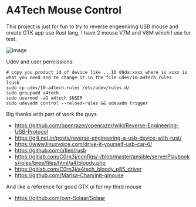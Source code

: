 # A4Tech Mouse Control

This project is just for fun to try to reverse engeeniring USB mouse and create GTK app use Rust lang. I have 2 mouse V7M and V8M which I use for test.

![image](https://user-images.githubusercontent.com/2198153/93603940-9fe56400-f9bc-11ea-9fd3-1e1f34773fba.png)


Udev and user permissions:
```shell
# copy you product id of device like ...ID 09da:xxxx where is xxxx is what you need and to change it in the file udev/10-a4tech.rules
lsusb
sudo cp udev/10-a4tech.rules /etc/udev/rules.d/
sudo groupadd a4tech
sudo usermod -aG a4tech $USER
sudo udevadm control --reload-rules && udevadm trigger
```

Big thanks with part of work the guys

- https://github.com/openrazer/openrazer/wiki/Reverse-Engineering-USB-Protocol
- https://gill.net.in/posts/reverse-engineering-a-usb-device-with-rust/
- https://www.linuxvoice.com/drive-it-yourself-usb-car-6/
- https://github.com/a1ien/rusb
- https://gitlab.com/C0rn3j/configs/-/blob/master/ansible/serverPlaybooks/roles/bree/files/html/a4/bloody.php
- https://gitlab.com/C0rn3j/a4tech_bloody_p85_driver
- https://github.com/Marisa-Chan/init-gmouse

And like a reference for good GTK ui for my third mouse
- https://github.com/pwr-Solaar/Solaar
